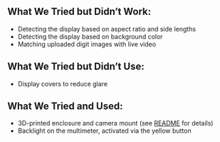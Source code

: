 ## What We Tried but Didn’t Work:

- Detecting the display based on aspect ratio and side lengths<br>
- Detecting the display based on background color<br>
- Matching uploaded digit images with live video

## What We Tried but Didn’t Use:

- Display covers to reduce glare

## What We Tried and Used:
- 3D-printed enclosure and camera mount (see [README](README.md) for details)<br>
- Backlight on the multimeter, activated via the yellow button
